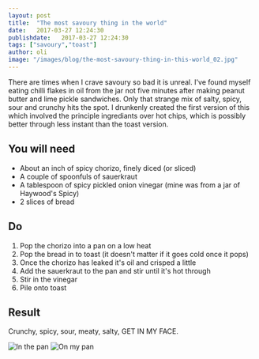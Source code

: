 ```yaml
---
layout: post
title:  "The most savoury thing in the world"
date:   2017-03-27 12:24:30
publishdate:   2017-03-27 12:24:30
tags: ["savoury","toast"]
author: oli
image: "/images/blog/the-most-savoury-thing-in-this-world_02.jpg"
---
```


There are times when I crave savoury so bad it is unreal.  I've found myself eating chilli flakes in oil from the jar not five minutes after making peanut butter and lime pickle sandwiches.  Only that strange mix of salty, spicy, sour and crunchy hits the spot. I drunkenly created the first version of this which involved the principle ingrediants over hot chips, which is possibly better through less instant than the toast version. 

## You will need

* About an inch of spicy chorizo, finely diced (or sliced)
* A couple of spoonfuls of sauerkraut
* A tablespoon of spicy pickled onion vinegar (mine was from a jar of Haywood's Spicy)
* 2 slices of bread


## Do

1. Pop the chorizo into a pan on a low heat 
2. Pop the bread in to toast (it doesn't matter if it goes cold once it pops)
3. Once the chorizo has leaked it's oil and crisped a little
4. Add the sauerkraut to the pan and stir until it's hot through
5. Stir in the vinegar
6. Pile onto toast

## Result

Crunchy, spicy, sour, meaty, salty, GET IN MY FACE.

![In the pan](/images/blog/the-most-savoury-thing-in-this-world_01.jpg)
![On my pan](/images/blog/the-most-savoury-thing-in-this-world_02.jpg)
